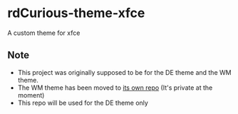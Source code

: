 # rdCurious-theme-xfce
A custom theme for xfce

## Note
- This project was originally supposed to be for the DE theme and the WM theme.
- The WM theme has been moved to [its own repo](https://github.com/rdatta95/xfwm4-theme-generator)  (It's private at the moment)
- This repo will be used for the DE theme only